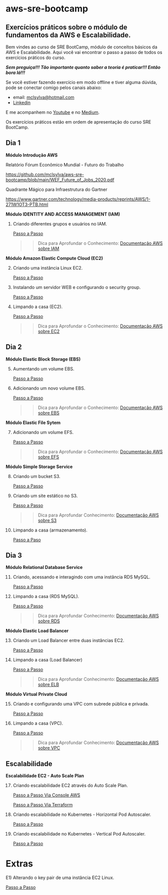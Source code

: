 # aws-sre-bootcamp
## Exercícios práticos sobre o módulo de fundamentos da AWS e Escalabilidade.

Bem vindes ao curso de SRE BootCamp, módulo de conceitos básicos da AWS e Escalabilidade. Aqui você vai encontrar o passo a passo de todos os exercícios práticos do curso.

***Sem preguiça!!! Tão importante quanto saber a teoria é praticar!!! Então bora lá!!!***

Se você estiver fazendo exercício em modo offline e tiver alguma dúvida, pode se conectar comigo pelos canais abaixo:
* email: mclsylva@hotmail.com
* [Linkedin](https://www.linkedin.com/in/marcelo-ortiz-da-silva-205a3914/)

E me acompanhem no [Youtube](https://www.youtube.com/channel/UC_F1n86M2VyxIuwChJp2XUA) e no [Medium](https://medium.com/@mclortizz).

Os exercícios práticos estão em ordem de apresentação do curso SRE BootCamp.

## Dia 1
<b> Módulo Introdução AWS</b>

Relatório Fórum Econômico Mundial - Futuro do Trabalho

   https://github.com/mclsylva/aws-sre-bootcamp/blob/main/WEF_Future_of_Jobs_2020.pdf

Quadrante Mágico para Infraestrutura do Gartner

   https://www.gartner.com/technology/media-products/reprints/AWS/1-271W1OT3-PTB.html

<b>Módulo IDENTITY AND ACCESS MANAGEMENT (IAM)</b>

1) Criando diferentes grupos e usuários no IAM.

   [Passo a Passo](https://github.com/mclsylva/aws-sre-bootcamp/blob/main/1%20-%20Criando%20Grupos%20e%20Usua%CC%81rios%20no%20IAM.pdf)
   
   >> Dica para Aprofundar o Conhecimento: [Documentação AWS sobre IAM](https://aws.amazon.com/pt/iam/?nc=sn&loc=0)

<b> Módulo Amazon Elastic Compute Cloud (EC2)</b>

2) Criando uma instância Linux EC2.

   [Passo a Passo](https://github.com/mclsylva/aws-sre-bootcamp/blob/main/2%20-%20Criando%20uma%20insta%CC%82ncia%20Linux%20EC2.pdf)

3) Instalando um servidor WEB e configurando o security group.

   [Passo a Passo](https://github.com/mclsylva/aws-sre-bootcamp/blob/main/3%20-%20Instalando%20Servidor%20Web%20e%20Configurando%20Security%20Group.pdf)
  
4) Limpando a casa (EC2).

   [Passo a Passo](https://github.com/mclsylva/aws-sre-bootcamp/blob/main/4%20-%20Limpando%20a%20casa.pdf)
   
   >> Dica para Aprofundar o Conhecimento: [Documentação AWS sobre EC2](https://aws.amazon.com/pt/ec2/)

## Dia 2
<b> Módulo Elastic Block Storage (EBS)</b>

5) Aumentando um volume EBS.
   
   [Passo a Passo](https://github.com/mclsylva/aws-sre-bootcamp/blob/main/5%20-%20Aumentando%20EBS.pdf)
   
6) Adicionando um novo volume EBS.
   
   [Passo a Passo](https://github.com/mclsylva/aws-sre-bootcamp/blob/main/6%20-%20Adicionando%20Volume%20EBS.pdf)
   
   >> Dica para Aprofundar o Conhecimento: [Documentação AWS sobre EBS](https://docs.aws.amazon.com/AWSEC2/latest/UserGuide/AmazonEBS.html?nc2=type_a)

<b> Módulo Elastic File Sytem</b>

7) Adicionando um volume EFS.
   
   [Passo a Passo](https://github.com/mclsylva/aws-sre-bootcamp/blob/main/7%20-%20Adicionando%20Volume%20EFS.pdf)
   
   >> Dica para Aprofundar o Conhecimento: [Documentação AWS sobre EFS](https://docs.aws.amazon.com/efs/latest/ug/whatisefs.html)

<b> Módulo Simple Storage Service</b>

8) Criando um bucket S3.
   
   [Passo a Passo](https://github.com/mclsylva/aws-sre-bootcamp/blob/main/8%20-%20Criando%20um%20bucket%20no%20S3.pdf)
   
9) Criando um site estático no S3.
   
   [Passo a Passo](https://github.com/mclsylva/aws-sre-bootcamp/blob/main/9%20-%20Criando%20um%20site%20esta%CC%81tico%20no%20S3.pdf)
   
   >> Dica para Aprofundar Conhecimento: [Documentação AWS sobre S3](https://docs.aws.amazon.com/AmazonS3/latest/userguide/Welcome.html)

10) Limpando a casa (armazenamento).

      [Passo a Paso](https://github.com/mclsylva/aws-sre-bootcamp/blob/main/10%20-%20Limpando%20a%20casa%20(armazenamento).pdf)   
   
## Dia 3
<b> Módulo Relational Database Service</b>

11) Criando, acessando e interagindo com uma instância RDS MySQL.

      [Passo a Passo](https://github.com/mclsylva/aws-sre-bootcamp/blob/main/11%20-%20Criando%2C%20acessando%20e%20interagindo%20com%20uma%20insta%CC%82ncia%20RDS%20My%20SQL.pdf)
   
12) Limpando a casa (RDS MySQL).

      [Passo a Passo](https://github.com/mclsylva/aws-sre-bootcamp/blob/main/12%20-%20Deletando%20uma%20insta%CC%82ncia%20RDS%20My%20SQL.pdf)
   
      >> Dica para Aprofundar Conhecimento: [Documentação AWS sobre RDS](https://docs.aws.amazon.com/rds/index.html)
   
<b> Módulo Elastic Load Balancer</b>

13) Criando um Load Balancer entre duas instâncias EC2.

      [Passo a Passo](https://github.com/mclsylva/aws-sre-bootcamp/blob/main/13%20-%20Criando%20um%20Load%20Balancer%20entre%20duas%20insta%CC%82ncias%20EC2.pdf)

14) Limpando a casa (Load Balancer)

      [Passo a Passo](https://github.com/mclsylva/aws-sre-bootcamp/blob/main/14%20-%20Limpando%20a%20casa%20(Load%20Balancer).pdf)
   
      >> Dica para Aprofundar Conhecimento: [Documentação AWS sobre ELB](https://docs.aws.amazon.com/elasticloadbalancing/)

<b> Módulo Virtual Private Cloud</b>

15) Criando e configurando uma VPC com subrede pública e privada.

      [Passo a Passo](https://github.com/mclsylva/aws-sre-bootcamp/blob/main/15%20-%20Criando%20uma%20VPC%20com%20subrede%20pu%CC%81blica%20e%20privada.pdf)

16) Limpando a casa (VPC).

      [Passo a Passo](https://github.com/mclsylva/aws-sre-bootcamp/blob/main/16%20-%20Limpando%20a%20casa%20(VPC).pdf)

      >> Dica para Aprofundar Conhecimento: [Documentação AWS sobre VPC](https://docs.aws.amazon.com/vpc/index.html)

## Escalabilidade
<b> Escalabilidade EC2 - Auto Scale Plan</b>

17) Criando escalabilidade EC2 através do Auto Scale Plan.

      [Passo a Passo Via Console AWS](https://github.com/mclsylva/aws-sre-bootcamp/blob/main/17%20-%20Testando%20Escalabilidade.pdf)
      
      [Passo a Passo Via Terraform](https://github.com/mclsylva/aws-sre-bootcamp/blob/main/17%20-%20Testando%20Escalabilidade%20Via%20Terraform.pdf)

18) Criando escalabilidade no Kubernetes - Horizontal Pod Autoscaler.

      [Passo a Passo](https://github.com/mclsylva/aws-sre-bootcamp/blob/main/18%20-%20Testando%20Escalabilidade%20no%20Kubernetes%20-%20HPA.pdf)

19) Criando escalabilidade no Kubernetes - Vertical Pod Autoscaler.

      [Passo a Passo](https://github.com/mclsylva/aws-sre-bootcamp/blob/main/19%20-%20Testando%20Escalabilidade%20no%20Kubernetes%20-%20VPA.pdf)

# Extras
E1) Alterando o key pair de uma instância EC2 Linux.

   [Passo a Passo](https://github.com/mclsylva/aws-sre-bootcamp/blob/main/E1%20-%20Alterando%20a%20Key%20Pair.pdf)
